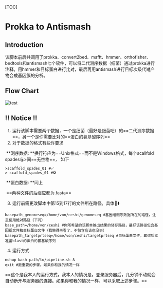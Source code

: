 [TOC]

# Prokka to Antismash

## Introduction

该脚本前后共调用了prokka、convert2bed、mafft、hmmer、orthofisher、bedtools和antismash七个软件，可以将二代测序数据（细菌）通过prokka进行注释，用hmmer和目标蛋白进行比对，最后再用antismash进行目标次级代谢产物合成基因簇的分析。

## Flow Chart

![test](README.assets/test.jpg)

## **!! Notice !!**

1. 运行该脚本需要两个数据，一个是细菌（最好是细菌吧）的==二代测序数据==，另一个是你需要比对的==蛋白的氨基酸序列==
1. 对于数据的格式有些许要求

​		**测序数据: **换行符应为==Unix格式==而不是Windows格式，每个scallfold spades与>间==无空格==，						   如下

```shell
>scaffold_spades_01 #✅
> scaffold_spades_01 #❎
```

​		**蛋白数据: **同上

​		==两种文件的后缀应都为.fasta==

3. 运行前需更改脚本中第15到17行的文件所在路径，具体👀⬇️

```shell
basepath_genomeseq=/home/von/ceshi/genomeseq #基因组测序数据所在的路径，注意使用绝对路径（下同）
base_path=/home/von/ceshi #你所希望的该脚本输出结果的储存路径，最好该路径包含基因组文件和目标蛋白文件（我懒得再看了，不包含应该也没事）
basepath_targetprtseq=/home/von/ceshi/targetprtseq #目标蛋白文件，即你后续准备blast的蛋白的氨基酸序列
```

4. 运行方式

```shell
nohup bash path/to/pipeline.sh &
exit #挺重要的步骤，如果你和我的情况一样
```

==这个是我本人的运行方式，我本人的情况是，登录服务器后，几分钟不动就会自动断开与服务器的连接。如果你和我的情况一样，可以采取上述步骤。==

